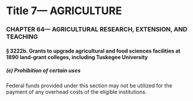 
# Title 7— AGRICULTURE
### CHAPTER 64— AGRICULTURAL RESEARCH, EXTENSION, AND TEACHING
#### § 3222b. Grants to upgrade agricultural and food sciences facilities at 1890 land-grant colleges, including Tuskegee University
##### (e) Prohibition of certain uses

Federal funds provided under this section may not be utilized for the payment of any overhead costs of the eligible institutions.
